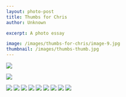 ```yaml
---
layout: photo-post
title: Thumbs for Chris
author: Unknown

excerpt: A photo essay

image: /images/thumbs-for-chris/image-9.jpg
thumbnail: /images/thumbs-thumb.jpg
---
```


<p class="align-center"><img src="{{ site.url }}/images/thumbs-for-chris/image-1.jpg"></p>

<p class="align-center"><img src="{{ site.url }}/images/thumbs-for-chris/image-2.jpg"></p>
    
<img src="{{ site.url }}/images/thumbs-for-chris/image-3.jpg">
    
<img src="{{ site.url }}/images/thumbs-for-chris/image-4.jpg">
    
<img src="{{ site.url }}/images/thumbs-for-chris/image-5.jpg">

<img src="{{ site.url }}/images/thumbs-for-chris/image-6.jpg">
    
<img src="{{ site.url }}/images/thumbs-for-chris/image-7.jpg">
    
<img src="{{ site.url }}/images/thumbs-for-chris/image-8.jpg">
    
<img src="{{ site.url }}/images/thumbs-for-chris/image-10.jpg">
    
<img src="{{ site.url }}/images/thumbs-for-chris/image-11.jpg">

<img src="{{ site.url }}/images/thumbs-for-chris/image-12.jpg">